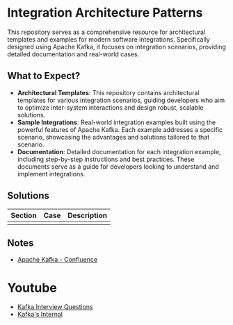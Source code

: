 # Integration Architecture Patterns

This repository serves as a comprehensive resource for architectural templates and examples for modern software integrations. Specifically designed using Apache Kafka, it focuses on integration scenarios, providing detailed documentation and real-world cases.

## What to Expect?
- **Architectural Templates**: This repository contains architectural templates for various integration scenarios, guiding developers who aim to optimize inter-system interactions and design robust, scalable solutions.
- **Sample Integrations**: Real-world integration examples built using the powerful features of Apache Kafka. Each example addresses a specific scenario, showcasing the advantages and solutions tailored to that scenario.
- **Documentation**: Detailed documentation for each integration example, including step-by-step instructions and best practices. These documents serve as a guide for developers looking to understand and implement integrations.

## Solutions

| Section        | Case                                                                                    | Description |  
|----------------|-----------------------------------------------------------------------------------------|-------------|
|                |                                                                                         |             |

## Notes
- [Apache Kafka - Confluence](https://cwiki.apache.org/confluence/display/KAFKA/Index)

# Youtube

- [Kafka Interview Questions](https://www.youtube.com/playlist?list=PL-y1MOZsKvhIhFdM4dF7hWEltXZixnMZD)
- [Kafka's Internal](https://www.youtube.com/playlist?list=PLa7VYi0yPIH14oEOfwbcE9_gM5lOZ4ICN)
